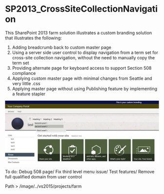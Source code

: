 # SP2013_CrossSiteCollectionNavigation
This SharePoint 2013 farm solution illustrates a custom branding solution that illustrates the following:
1. Adding breadcrumb back to custom master page
2. Using a server side user control to display navigation from a term set for cross-site collection navigation, without the need to manually copy the term set
3. Providing alternate page for keyboard access to support Section 508 compliance
4. Applying custom master page with minimal changes from Seattle and very little .css
5. Applying master page without using Publishing feature by implementing a feature stapler

<kbd>
<img src="https://github.com/BeckyLash/SP2013_CrossSiteCollectionNavigation/blob/master/SP2013CustomBrandingOverview.png">
</kbd>


To do:
Debug 508 page/
Fix third level menu issue/
Test features/
Remove full qualified domain from user control

Path > /image/../vs2015/projects/farm
